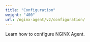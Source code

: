 ```yaml
---
title: "Configuration"
weight: "400"
url: /nginx-agent/v2/configuration/
---
```


Learn how to configure NGINX Agent.